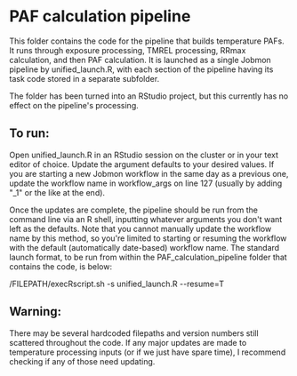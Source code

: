 # PAF calculation pipeline
This folder contains the code for the pipeline that builds temperature PAFs. It runs through exposure processing, TMREL processing, RRmax calculation, and then PAF calculation. It is launched as a single Jobmon pipeline by unified_launch.R, with each section of the pipeline having its task code stored in a separate subfolder.

The folder has been turned into an RStudio project, but this currently has no effect on the pipeline's processing.

## To run:
Open unified_launch.R in an RStudio session on the cluster or in your text editor of choice. Update the argument defaults to your desired values. If you are starting a new Jobmon workflow in the same day as a previous one, update the workflow name in workflow_args on line 127 (usually by adding "\_1" or the like at the end).

Once the updates are complete, the pipeline should be run from the command line via an R shell, inputting whatever arguments you don't want left as the defaults. Note that you cannot manually update the workflow name by this method, so you're limited to starting or resuming the workflow with the default (automatically date-based) workflow name. The standard launch format, to be run from within the PAF_calculation_pipeline folder that contains the code, is below:

/FILEPATH/execRscript.sh -s unified_launch.R --resume=T

## Warning:
There may be several hardcoded filepaths and version numbers still scattered throughout the code. If any major updates are made to temperature processing inputs (or if we just have spare time), I recommend checking if any of those need updating. 